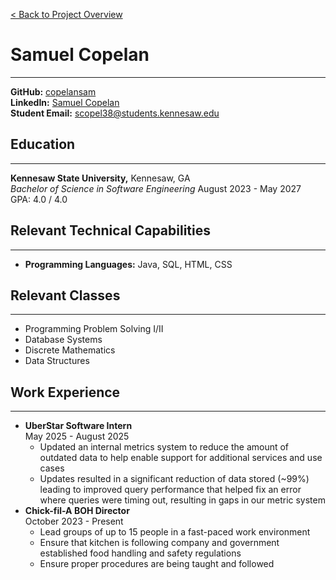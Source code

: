 [< Back to Project Overview](../README.md)

# Samuel Copelan
 
***

**GitHub:** [copelansam](https://github.com/copelansam) <br>
**LinkedIn:**  [Samuel Copelan](https://www.linkedin.com/in/samuel-copelan-9994a7222/)<br>
**Student Email:** scopel38@students.kennesaw.edu


## Education
***
**Kennesaw State University,** Kennesaw, GA <br>
*Bachelor of Science in Software Engineering* August 2023 - May 2027 <br>
GPA: 4.0 / 4.0


## Relevant Technical Capabilities
***
- **Programming Languages:** Java, SQL, HTML, CSS


## Relevant Classes
***
 - Programming Problem Solving I/II
 - Database Systems
 - Discrete Mathematics
 - Data Structures


## Work Experience
 ***
- **UberStar Software Intern**
<br>May 2025 - August 2025
    - Updated an internal metrics system to reduce the amount of outdated data to help enable support for additional services and use cases
    - Updates resulted in a significant reduction of data stored (~99%) leading to improved query performance that helped fix an error where queries were timing out, resulting in gaps in our metric system
- **Chick-fil-A BOH Director**
<br> October 2023 - Present
  - Lead groups of up to 15 people in a fast-paced work environment
  - Ensure that kitchen is following company and government established food handling and safety regulations
  - Ensure proper procedures are being taught and followed